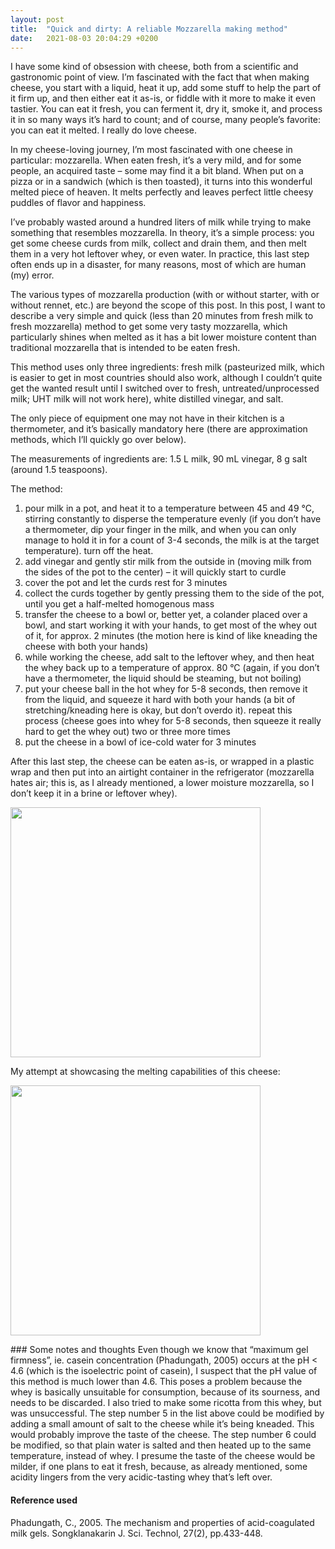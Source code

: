 ```yaml
---
layout: post
title:  "Quick and dirty: A reliable Mozzarella making method"
date:   2021-08-03 20:04:29 +0200
---
```

I have some kind of obsession with cheese, both from a scientific and gastronomic point of view. I’m fascinated with the fact that when making cheese, you start with a liquid, heat it up, add some stuff to help the part of it firm up, and then either eat it as-is, or fiddle with it more to make it even tastier. You can eat it fresh, you can ferment it, dry it, smoke it, and process it in so many ways it’s hard to count; and of course, many people’s favorite: you can eat it melted. I really do love cheese.

In my cheese-loving journey, I’m most fascinated with one cheese in particular: mozzarella. When eaten fresh, it’s a very mild, and for some people, an acquired taste – some may find it a bit bland. When put on a pizza or in a sandwich (which is then toasted), it turns into this wonderful melted piece of heaven. It melts perfectly and leaves perfect little cheesy puddles of flavor and happiness.

I’ve probably wasted around a hundred liters of milk while trying to make something that resembles mozzarella. In theory, it’s a simple process: you get some cheese curds from milk, collect and drain them, and then melt them in a very hot leftover whey, or even water. In practice, this last step often ends up in a disaster, for many reasons, most of which are human (my) error.

The various types of mozzarella production (with or without starter, with or without rennet, etc.) are beyond the scope of this post. In this post, I want to describe a very simple and quick (less than 20 minutes from fresh milk to fresh mozzarella) method to get some very tasty mozzarella, which particularly shines when melted as it has a bit lower moisture content than traditional mozzarella that is intended to be eaten fresh.

This method uses only three ingredients: fresh milk (pasteurized milk, which is easier to get in most countries should also work, although I couldn’t quite get the wanted result until I switched over to fresh, untreated/unprocessed milk; UHT milk will not work here), white distilled vinegar, and salt.

The only piece of equipment one may not have in their kitchen is a thermometer, and it’s basically mandatory here (there are approximation methods, which I’ll quickly go over below).

The measurements of ingredients are: 1.5 L milk, 90 mL vinegar, 8 g salt (around 1.5 teaspoons).

The method:
1.	pour milk in a pot, and heat it to a temperature between 45 and 49 °C, stirring constantly to disperse the temperature evenly (if you don’t have a thermometer, dip your finger in the milk, and when you can only manage to hold it in for a count of 3-4 seconds, the milk is at the target temperature). turn off the heat.
2.	add vinegar and gently stir milk from the outside in (moving milk from the sides of the pot to the center) – it will quickly start to curdle
3.	cover the pot and let the curds rest for 3 minutes
4.	collect the curds together by gently pressing them to the side of the pot, until you get a half-melted homogenous mass
5.	transfer the cheese to a bowl or, better yet, a colander placed over a bowl, and start working it with your hands, to get most of the whey out of it, for approx. 2 minutes (the motion here is kind of like kneading the cheese with both your hands)
6.	while working the cheese, add salt to the leftover whey, and then heat the whey back up to a temperature of approx. 80 °C (again, if you don’t have a thermometer, the liquid should be steaming, but not boiling)
7.	put your cheese ball in the hot whey for 5-8 seconds, then remove it from the liquid, and squeeze it hard with both your hands (a bit of stretching/kneading here is okay, but don’t overdo it). repeat this process (cheese goes into whey for 5-8 seconds, then squeeze it really hard to get the whey out) two or three more times
8.	put the cheese in a bowl of ice-cold water for 3 minutes

After this last step, the cheese can be eaten as-is, or wrapped in a plastic wrap and then put into an airtight container in the refrigerator (mozzarella hates air; this is, as I already mentioned, a lower moisture mozzarella, so I don’t keep it in a brine or leftover whey).
<p align=“center”>
<img src = "https://i.imgur.com/URaiBfJ.png" height = "400px" width = "auto">
</p>
My attempt at showcasing the melting capabilities of this cheese:
<p align=“center”>
<img src = "https://i.imgur.com/lNQKs0t.png" height = "400px" width = "400px">
</p>
### Some notes and thoughts 
Even though we know that “maximum gel firmness”, ie. casein concentration (Phadungath, 2005) occurs at the pH < 4.6 (which is the isoelectric point of casein), I suspect that the pH value of this method is much lower than 4.6. This poses a problem because the whey is basically unsuitable for consumption, because of its sourness, and needs to be discarded. I also tried to make some ricotta from this whey, but was unsuccessful.
The step number 5 in the list above could be modified by adding a small amount of salt to the cheese while it’s being kneaded. This would probably improve the taste of the cheese.
The step number 6 could be modified, so that plain water is salted and then heated up to the same temperature, instead of whey. I presume the taste of the cheese would be milder, if one plans to eat it fresh, because, as already mentioned, some acidity lingers from the very acidic-tasting whey that’s left over.

#### Reference used
Phadungath, C., 2005. The mechanism and properties of acid-coagulated milk gels. Songklanakarin J. Sci. Technol, 27(2), pp.433-448.

